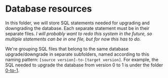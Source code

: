 # Database resources
In this folder, we will store SQL statements needed for upgrading and downgrading the database. Each separate statement must be in their separate files. *I will probably want to redo this system in the future, so multiple statements can be in one file, but for now this has to do.* 

We're grouping SQL files that belong to the same database upgrade/downgrade in separate subfolders, named according to this naming pattern: `[source version]-to-[target version]`. For example, the SQL needed to upgrade the database from version 0 to 1 is under the folder [0-to-1](0-to-1).
